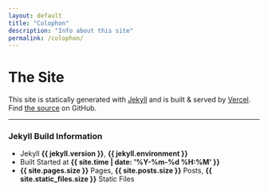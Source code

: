 ```yaml
---
layout: default
title: "Colophon"
description: "Info about this site"
permalink: /colophon/
---
```


# The Site
This site is statically generated with [Jekyll](https://jekyllrb.com/) and is built &amp; served by [Vercel](/_logs).  
Find [the source](https://github.com/itsmeimtom/thomasr.me) on GitHub.

---

### Jekyll Build Information

- Jekyll **{{ jekyll.version }}**, **{{ jekyll.environment }}** 
- Built Started at **{{ site.time | date: '%Y-%m-%d %H:%M' }}**
- **{{ site.pages.size }}** Pages, **{{ site.posts.size }}** Posts, **{{ site.static_files.size }}** Static Files